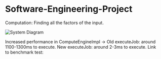 # Software-Engineering-Project

Computation: Finding all the factors of the input. 

![System Diagram](https://github.com/user-attachments/assets/3a467c8b-9926-44a0-9176-788c9ee614fa)

Increased performance in ComputeEngineImpl -> Old executeJob: around 1100-1300ms to execute. New executeJob: around 2-3ms to execute.
Link to benchmark test: 
